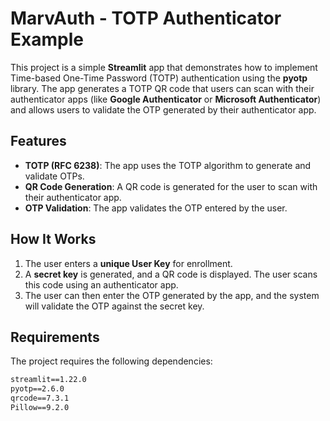 # MarvAuth - TOTP Authenticator Example

This project is a simple **Streamlit** app that demonstrates how to implement Time-based One-Time Password (TOTP) authentication using the **pyotp** library. The app generates a TOTP QR code that users can scan with their authenticator apps (like **Google Authenticator** or **Microsoft Authenticator**) and allows users to validate the OTP generated by their authenticator app.

## Features

- **TOTP (RFC 6238)**: The app uses the TOTP algorithm to generate and validate OTPs.
- **QR Code Generation**: A QR code is generated for the user to scan with their authenticator app.
- **OTP Validation**: The app validates the OTP entered by the user.

## How It Works

1. The user enters a **unique User Key** for enrollment.
2. A **secret key** is generated, and a QR code is displayed. The user scans this code using an authenticator app.
3. The user can then enter the OTP generated by the app, and the system will validate the OTP against the secret key.

## Requirements

The project requires the following dependencies:

```txt
streamlit==1.22.0
pyotp==2.6.0
qrcode==7.3.1
Pillow==9.2.0
